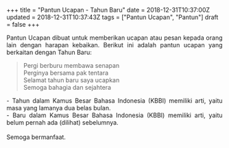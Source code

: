 +++
title = "Pantun Ucapan - Tahun Baru"
date = 2018-12-31T10:37:00Z
updated = 2018-12-31T10:37:43Z
tags = ["Pantun Ucapan", "Pantun"]
draft = false
+++

<div dir="ltr" style="text-align: left;" trbidi="on"><div style="text-align: justify;">Pantun Ucapan dibuat untuk memberikan ucapan atau pesan kepada orang lain dengan harapan kebaikan. Berikut ini adalah pantun ucapan yang berkaitan dengan Tahun Baru:</div><blockquote class="tr_bq"><div style="text-align: left;">Pergi berburu membawa senapan<br />Perginya bersama pak tentara<br />Selamat tahun baru saya ucapkan<br />Semoga bahagia dan sejahtera</div></blockquote><div style="text-align: justify;">- Tahun dalam Kamus Besar Bahasa Indonesia (KBBI) memiliki arti, yaitu masa yang lamanya dua belas bulan.<br />- Baru dalam Kamus Besar Bahasa Indonesia (KBBI) memiliki arti, yaitu belum pernah ada (dilihat) sebelumnya.</div><div style="text-align: justify;"><br /></div><div style="text-align: justify;">Semoga bermanfaat. </div></div>
